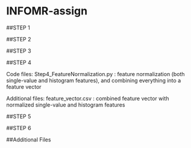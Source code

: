 # INFOMR-assign

##STEP 1

##STEP 2

##STEP 3

##STEP 4

Code files: 
Step4_FeatureNormalization.py : feature normalization (both single-value and histogram features), and combining everything into a feature vector

Additional files: 
feature_vector.csv : combined feature vector with normalized single-value and histogram features

##STEP 5

##STEP 6

##Additional Files
